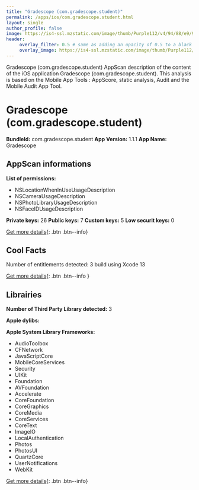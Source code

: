 ```yaml
---
title: "Gradescope (com.gradescope.student)"
permalink: /apps/ios/com.gradescope.student.html
layout: single
author_profile: false
image: https://is4-ssl.mzstatic.com/image/thumb/Purple112/v4/94/88/e9/9488e9be-2eca-cd14-e2d4-3a6b88bbcc63/AppIcon-1x_U007emarketing-0-5-0-85-220.png/512x512bb.jpg
header: 
     overlay_filter: 0.5 # same as adding an opacity of 0.5 to a black background
     overlay_image: https://is4-ssl.mzstatic.com/image/thumb/Purple112/v4/94/88/e9/9488e9be-2eca-cd14-e2d4-3a6b88bbcc63/AppIcon-1x_U007emarketing-0-5-0-85-220.png/512x512bb.jpg
---
```

Gradescope (com.gradescope.student) AppScan description of the content of the iOS application Gradescope (com.gradescope.student). This analysis is based on the Mobile App Tools : AppScore, static analysis, Audit and the Mobile Audit App Tool.

# Gradescope (com.gradescope.student)

**BundleId:** com.gradescope.student
**App Version:** 1.1.1
**App Name:** Gradescope


## AppScan informations 

**List of permissions:** 
- NSLocationWhenInUseUsageDescription
- NSCameraUsageDescription
- NSPhotoLibraryUsageDescription
- NSFaceIDUsageDescription
  
  
**Private keys:** 26
**Public keys:** 7
**Custom keys:** 5
**Low securit keys:** 0
  
[Get more details](/pricing.html){: .btn .btn--info}

## Cool Facts

Number of entitlements detected: 3
build using Xcode 13
  
[Get more details](/pricing.html){: .btn .btn--info }

## Librairies 
**Number of Third Party Library detected:** 3


**Apple dylibs:**


**Apple System Library Frameworks:**
- AudioToolbox
- CFNetwork
- JavaScriptCore
- MobileCoreServices
- Security
- UIKit
- Foundation
- AVFoundation
- Accelerate
- CoreFoundation
- CoreGraphics
- CoreMedia
- CoreServices
- CoreText
- ImageIO
- LocalAuthentication
- Photos
- PhotosUI
- QuartzCore
- UserNotifications
- WebKit


  
[Get more details](/pricing.html){: .btn .btn--info}

